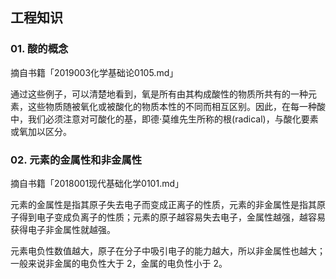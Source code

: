 ## 工程知识

### 01. 酸的概念

 摘自书籍「2019003化学基础论0105.md」

通过这些例子，可以清楚地看到，氧是所有由其构成酸性的物质所共有的一种元素，这些物质随被氧化或被酸化的物质本性的不同而相互区别。因此，在每一种酸中，我们必须注意对可酸化的基，即德·莫维先生所称的根(radical)，与酸化要素或氧加以区分。

### 02. 元素的金属性和非金属性

摘自书籍「2018001现代基础化学0101.md」

元素的金属性是指其原子失去电子而变成正离子的性质，元素的非金属性是指其原子得到电子变成负离子的性质；元素的原子越容易失去电子，金属性越强，越容易获得电子非金属性就越强。

元素电负性数值越大，原子在分子中吸引电子的能力越大，所以非金属性也越大；一般来说非金属的电负性大于 2，金属的电负性小于 2。

